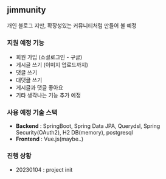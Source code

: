 ## jimmunity

개인 블로그 지만, 확장성있는 커뮤니티처럼 만들어 볼 예정

### 지원 예정 기능
* 회원 가입 (소셜로그인 - 구글)
* 게시글 쓰기 (이미지 업로드까지)
* 댓글 쓰기
* 대댓글 쓰기
* 게시글과 댓글 좋아요
* 기타 생각나는 기능 추가 예정

### 사용 예정 기술 스택
* **Backend** : SpringBoot, Spring Data JPA, Querydsl, Spring Security(OAuth2), H2 DB(memory), postgresql 
* **Frontend** : Vue.js(maybe..)

### 진행 상황
* 20230104 : project init